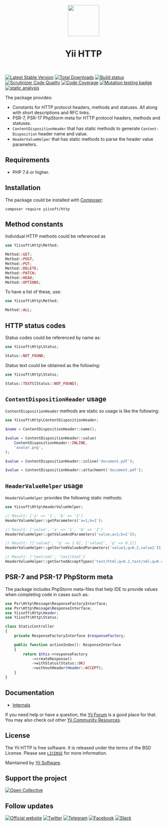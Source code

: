 <p align="center">
    <a href="https://github.com/yiisoft" target="_blank">
        <img src="https://yiisoft.github.io/docs/images/yii_logo.svg" height="100px">
    </a>
    <h1 align="center">Yii HTTP</h1>
    <br>
</p>

[![Latest Stable Version](https://poser.pugx.org/yiisoft/http/v/stable.png)](https://packagist.org/packages/yiisoft/http)
[![Total Downloads](https://poser.pugx.org/yiisoft/http/downloads.png)](https://packagist.org/packages/yiisoft/http)
[![Build status](https://github.com/yiisoft/http/workflows/build/badge.svg)](https://github.com/yiisoft/http/actions?query=workflow%3Abuild)
[![Scrutinizer Code Quality](https://scrutinizer-ci.com/g/yiisoft/http/badges/quality-score.png?b=master)](https://scrutinizer-ci.com/g/yiisoft/http/?branch=master)
[![Code Coverage](https://scrutinizer-ci.com/g/yiisoft/http/badges/coverage.png?b=master)](https://scrutinizer-ci.com/g/yiisoft/http/?branch=master)
[![Mutation testing badge](https://img.shields.io/endpoint?style=flat&url=https%3A%2F%2Fbadge-api.stryker-mutator.io%2Fgithub.com%2Fyiisoft%2Fhttp%2Fmaster)](https://dashboard.stryker-mutator.io/reports/github.com/yiisoft/http/master)
[![static analysis](https://github.com/yiisoft/http/workflows/static%20analysis/badge.svg)](https://github.com/yiisoft/http/actions?query=workflow%3A%22static+analysis%22)

The package provides:

- Constants for HTTP protocol headers, methods and statuses. All along with short descriptions and RFC links.
- PSR-7, PSR-17 PhpStorm meta for HTTP protocol headers, methods and statuses.
- `ContentDispositionHeader` that has static methods to generate `Content-Disposition` header name and value.
- `HeaderValueHelper` that has static methods to parse the header value parameters.

## Requirements

- PHP 7.4 or higher.

## Installation

The package could be installed with [Composer](https://getcomposer.org):

```shell
composer require yiisoft/http
```

## Method constants

Individual HTTP methods could be referenced as

```php
use Yiisoft\Http\Method;

Method::GET;
Method::POST;
Method::PUT;
Method::DELETE;
Method::PATCH;
Method::HEAD;
Method::OPTIONS;
```

To have a list of these, use:

```php
use Yiisoft\Http\Method;

Method::ALL;
```

## HTTP status codes

Status codes could be referenced by name as:

```php
use Yiisoft\Http\Status;

Status::NOT_FOUND;
```

Status text could be obtained as the following:

```php
use Yiisoft\Http\Status;

Status::TEXTS[Status::NOT_FOUND];
```

## `ContentDispositionHeader` usage

`ContentDispositionHeader` methods are static so usage is like the following:

```php
use Yiisoft\Http\ContentDispositionHeader;

$name = ContentDispositionHeader::name();

$value = ContentDispositionHeader::value(
    ContentDispositionHeader::INLINE,
    'avatar.png',
);

$value = ContentDispositionHeader::inline('document.pdf');

$value = ContentDispositionHeader::attachment('document.pdf');
```

## `HeaderValueHelper` usage

`HeaderValueHelper` provides the following static methods:

```php
use Yiisoft\Http\HeaderValueHelper;

// Result: ['a' => '1', 'b' => '2']
HeaderValueHelper::getParameters('a=1;b=2');

// Result: ['value', 'a' => '1', 'b' => '2']
HeaderValueHelper::getValueAndParameters('value;a=1;b=2'));

// Result: [['value2', 'q' => 1.0], ['value1', 'q' => 0.2]]
HeaderValueHelper::getSortedValueAndParameters('value1;q=0.2,value2'));

// Result: ['text/xml', 'text/html']
HeaderValueHelper::getSortedAcceptTypes('text/html;q=0.2,text/xml;q=0.4'));
```

## PSR-7 and PSR-17 PhpStorm meta

The package includes PhpStorm meta-files that help IDE to provide values when completing code in cases such as:

```php
use Psr\Http\Message\ResponseFactoryInterface;
use Psr\Http\Message\ResponseInterface;
use Yiisoft\Http\Header;
use Yiisoft\Http\Status;

class StaticController
{
    private ResponseFactoryInterface $responseFactory;

    public function actionIndex(): ResponseInterface
    {
        return $this->responseFactory
            ->createResponse()
            ->withStatus(Status::OK)
            ->withoutHeader(Header::ACCEPT);
    }
}
```

## Documentation

- [Internals](docs/internals.md)

If you need help or have a question, the [Yii Forum](https://forum.yiiframework.com/c/yii-3-0/63) is a good place for that.
You may also check out other [Yii Community Resources](https://www.yiiframework.com/community).

## License

The Yii HTTP is free software. It is released under the terms of the BSD License.
Please see [`LICENSE`](./LICENSE.md) for more information.

Maintained by [Yii Software](https://www.yiiframework.com/).

## Support the project

[![Open Collective](https://img.shields.io/badge/Open%20Collective-sponsor-7eadf1?logo=open%20collective&logoColor=7eadf1&labelColor=555555)](https://opencollective.com/yiisoft)

## Follow updates

[![Official website](https://img.shields.io/badge/Powered_by-Yii_Framework-green.svg?style=flat)](https://www.yiiframework.com/)
[![Twitter](https://img.shields.io/badge/twitter-follow-1DA1F2?logo=twitter&logoColor=1DA1F2&labelColor=555555?style=flat)](https://twitter.com/yiiframework)
[![Telegram](https://img.shields.io/badge/telegram-join-1DA1F2?style=flat&logo=telegram)](https://t.me/yii3en)
[![Facebook](https://img.shields.io/badge/facebook-join-1DA1F2?style=flat&logo=facebook&logoColor=ffffff)](https://www.facebook.com/groups/yiitalk)
[![Slack](https://img.shields.io/badge/slack-join-1DA1F2?style=flat&logo=slack)](https://yiiframework.com/go/slack)
